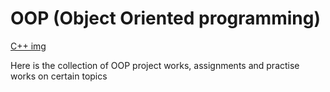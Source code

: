 # OOP (**Object Oriented programming**)

[C++ img](https://ip-calculator.ru/blog/wp-content/uploads/2021/02/6038586442907648.png)

Here is the collection of OOP project works, assignments and practise works on certain topics 
